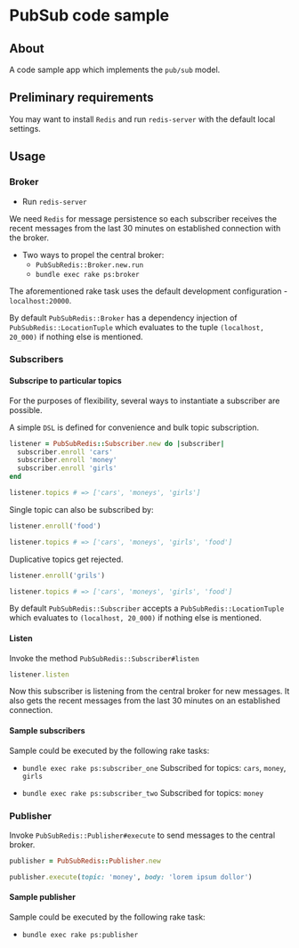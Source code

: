 # PubSub code sample

## About

A code sample app which implements the `pub/sub` model.

## Preliminary requirements

You may want to install `Redis` and run `redis-server` with the default local settings.

## Usage

### Broker

- Run `redis-server`

We need `Redis` for message persistence so each subscriber receives the recent messages from the last 30 minutes on established connection with the broker.

- Two ways to propel the central broker: 
  - `PubSubRedis::Broker.new.run`
  - `bundle exec rake ps:broker`
  
The aforementioned rake task uses the default development configuration - `localhost:20000`.

By default `PubSubRedis::Broker` has a dependency injection of `PubSubRedis::LocationTuple` which evaluates to the tuple `(localhost, 20_000)` if nothing else is mentioned.

### Subscribers

#### Subscripe to particular topics
For the purposes of flexibility, several ways to instantiate a subscriber are possible.

A simple `DSL` is defined for convenience and bulk topic subscription.


```ruby
listener = PubSubRedis::Subscriber.new do |subscriber|
  subscriber.enroll 'cars'
  subscriber.enroll 'money'
  subscriber.enroll 'girls'
end

listener.topics # => ['cars', 'moneys', 'girls']
```

Single topic can also be subscribed by:
```ruby
listener.enroll('food')

listener.topics # => ['cars', 'moneys', 'girls', 'food']
```


Duplicative topics get rejected.

```ruby
listener.enroll('grils')

listener.topics # => ['cars', 'moneys', 'girls', 'food']
```

By default `PubSubRedis::Subscriber` accepts a `PubSubRedis::LocationTuple` which evaluates to `(localhost, 20_000)` if nothing else is mentioned.

#### Listen

Invoke the method `PubSubRedis::Subscriber#listen`

```ruby
listener.listen
```

Now this subscriber is listening from the central broker for new messages. It also gets the recent messages from the last 30 minutes on an established connection.

#### Sample subscribers

Sample could be executed by the following rake tasks:

- `bundle exec rake ps:subscriber_one`
Subscribed for topics: `cars`, `money`, `girls`

- `bundle exec rake ps:subscriber_two`
Subscribed for topics: `money`

### Publisher

Invoke `PubSubRedis::Publisher#execute` to send messages to the central broker.

```ruby
publisher = PubSubRedis::Publisher.new

publisher.execute(topic: 'money', body: 'lorem ipsum dollor')
```

#### Sample publisher

Sample could be executed by the following rake task:

- `bundle exec rake ps:publisher`
